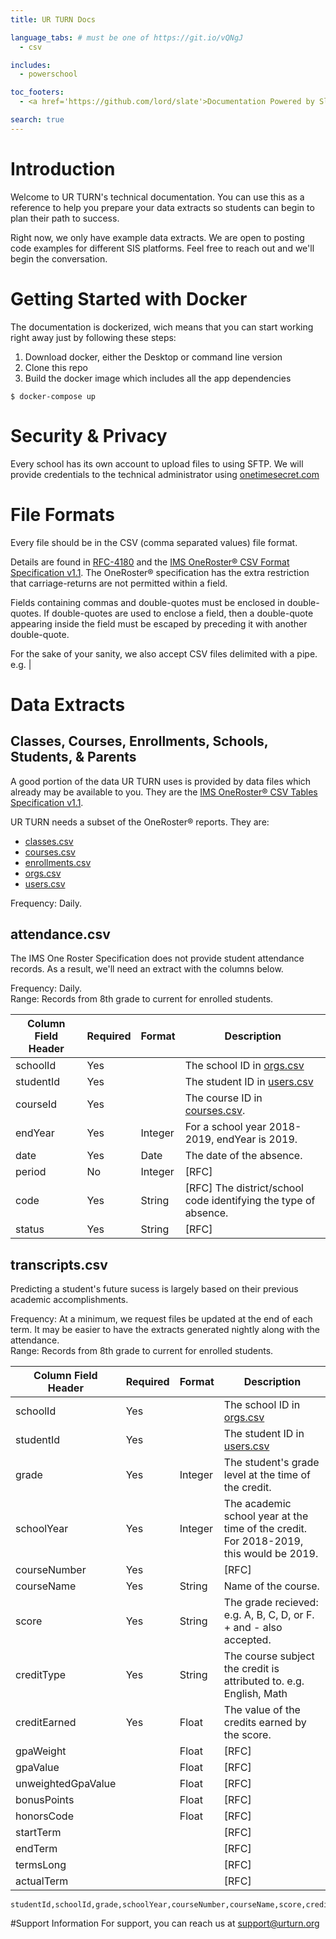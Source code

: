 ```yaml
---
title: UR TURN Docs

language_tabs: # must be one of https://git.io/vQNgJ
  - csv

includes:
  - powerschool

toc_footers:
  - <a href='https://github.com/lord/slate'>Documentation Powered by Slate</a>

search: true
---
```


# Introduction

Welcome to UR TURN's technical documentation. You can use this as a reference to
help you prepare your data extracts so students can begin to plan their path to
success.

Right now, we only have example data extracts. We are open to posting code
examples for different SIS platforms. Feel free to reach out and we'll begin the
conversation.

# Getting Started with Docker
The documentation is dockerized, wich means that you can start working right away just by following these steps:

1. Download docker, either the Desktop or command line version
2. Clone this repo
3. Build the docker image which includes all the app dependencies
  ```
  $ docker-compose up
  ```

# Security & Privacy

Every school has its own account to upload files to using SFTP. We will provide
credentials to the technical administrator using [onetimesecret.com](https://onetimesecret.com/)

# File Formats

Every file should be in the CSV (comma separated values) file format.

Details are found in [RFC-4180](https://tools.ietf.org/html/rfc4180) and the [IMS OneRoster&reg; CSV Format Specification v1.1](https://www.imsglobal.org/oneroster-v11-final-csv-tables#_Toc480293252).
The OneRoster&reg; specification has the extra restriction that carriage-returns
are not permitted within a field.

<aside class="notice">
Fields containing commas and double-quotes must be enclosed in double-quotes. If double-quotes are used to enclose a field, then a double-quote appearing inside the field must be escaped by preceding it with another double-quote.

For the sake of your sanity, we also accept CSV files delimited with a pipe. e.g. |
</aside>

# Data Extracts

## Classes, Courses, Enrollments, Schools, Students, & Parents

A good portion of the data UR TURN uses is provided by data files which already
may be available to you. They are the [IMS OneRoster&reg; CSV Tables Specification v1.1](https://www.imsglobal.org/oneroster-v11-final-csv-tables).  

UR TURN needs a subset of the OneRoster&reg; reports. They are:

* [classes.csv](https://www.imsglobal.org/oneroster-v11-final-csv-tables#_Toc480293256)
* [courses.csv](https://www.imsglobal.org/oneroster-v11-final-csv-tables#_Toc480293259)
* [enrollments.csv](https://www.imsglobal.org/oneroster-v11-final-csv-tables#_Toc480293261)
* [orgs.csv](https://www.imsglobal.org/oneroster-v11-final-csv-tables#_Toc480293263)
* [users.csv](https://www.imsglobal.org/oneroster-v11-final-csv-tables#_Toc480293266)

<aside class="notice">
Frequency: Daily.
</aside>

## attendance.csv

The IMS One Roster Specification does not provide student attendance records. As
a result, we'll need an extract with the columns below.

<aside class="notice">
Frequency: Daily.
</aside>

<aside class="notice">
Range: Records from 8th grade to current for enrolled students.
</aside>

|Column Field Header|Required|Format |Description|
|-------------------|--------|-------|-----------|
|schoolId           |Yes     |       |The school ID in [orgs.csv](https://www.imsglobal.org/oneroster-v11-final-csv-tables#_Toc480293263)
|studentId          |Yes     |       |The student ID in [users.csv](https://www.imsglobal.org/oneroster-v11-final-csv-tables#_Toc480293266)|
|courseId           |Yes     |       |The course ID in [courses.csv](https://www.imsglobal.org/oneroster-v11-final-csv-tables#_Toc480293259).
|endYear            |Yes     |Integer|For a school year 2018-2019, endYear is 2019.
|date               |Yes     |Date   |The date of the absence.|
|period             |No      |Integer|[RFC]
|code               |Yes     |String |[RFC] The district/school code identifying the type of absence.|
|status             |Yes     |String |[RFC]

## transcripts.csv

Predicting a student's future sucess is largely based on their previous academic accomplishments.

<aside class="notice">
Frequency: At a minimum, we request files be updated at the end of each term. It
may be easier to have the extracts generated nightly along with the attendance.
</aside>

<aside class="notice">
Range: Records from 8th grade to current for enrolled students.
</aside>

|Column Field Header|Required|Format |Description|
|-------------------|--------|-------|-----------|
|schoolId           |Yes     |       |The school ID in [orgs.csv](https://www.imsglobal.org/oneroster-v11-final-csv-tables#_Toc480293263)
|studentId          |Yes     |       |The student ID in [users.csv](https://www.imsglobal.org/oneroster-v11-final-csv-tables#_Toc480293266)|
|grade              |Yes     |Integer|The student's grade level at the time of the credit.
|schoolYear         |Yes     |Integer|The academic school year at the time of the credit. For 2018-2019, this would be 2019.
|courseNumber       |Yes     |       |[RFC]
|courseName         |Yes     |String |Name of the course.
|score              |Yes     |String |The grade recieved: e.g. A, B, C, D, or F. + and - also accepted.
|creditType         |Yes     |String |The course subject the credit is attributed to. e.g. English, Math
|creditEarned       |Yes     |Float  |The value of the credits earned by the score.
|gpaWeight          |        |Float  |[RFC]
|gpaValue           |        |Float  |[RFC]
|unweightedGpaValue |        |Float  |[RFC]
|bonusPoints        |        |Float  |[RFC]
|honorsCode         |        |Float  |[RFC]
|startTerm          |        |       |[RFC]
|endTerm            |        |       |[RFC]
|termsLong          |        |       |[RFC]
|actualTerm         |        |       |[RFC]



```csv
studentId,schoolId,grade,schoolYear,courseNumber,courseName,score,creditType,creditEarned,gpaWeight,gpaValue,unnweightedGpaValue,bonusPoints,honorsCode,startTerm,endTerm,termsLong,actualTerm
```

#Support Information
For support, you can reach us at support@urturn.org
